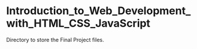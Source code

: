 # Introduction_to_Web_Development_with_HTML_CSS_JavaScript
Directory to store the Final Project files.
